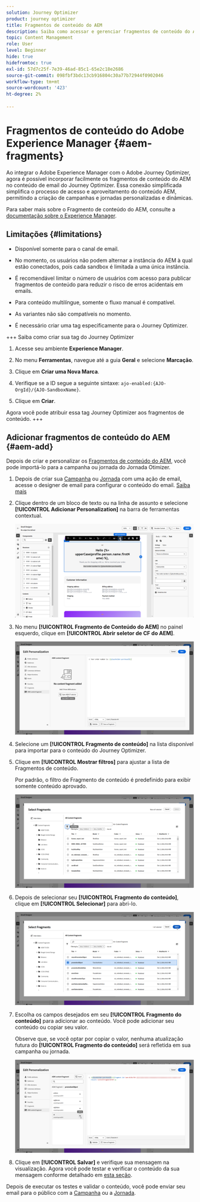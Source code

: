 ```yaml
---
solution: Journey Optimizer
product: journey optimizer
title: Fragmentos de conteúdo do AEM
description: Saiba como acessar e gerenciar fragmentos de conteúdo do AEM
topic: Content Management
role: User
level: Beginner
hide: true
hidefromtoc: true
exl-id: 57d7c25f-7e39-46ad-85c1-65e2c18e2686
source-git-commit: 098fbf3bdc13cb916804c30a77b72944f0902046
workflow-type: tm+mt
source-wordcount: '423'
ht-degree: 2%

---
```


# Fragmentos de conteúdo do Adobe Experience Manager {#aem-fragments}

Ao integrar o Adobe Experience Manager com o Adobe Journey Optimizer, agora é possível incorporar facilmente os fragmentos de conteúdo do AEM no conteúdo de email do Journey Optimizer. Essa conexão simplificada simplifica o processo de acesso e aproveitamento do conteúdo AEM, permitindo a criação de campanhas e jornadas personalizadas e dinâmicas.

Para saber mais sobre o Fragmento de conteúdo do AEM, consulte a [documentação sobre o Experience Manager](https://experienceleague.adobe.com/en/docs/experience-manager-cloud-service/content/sites/authoring/fragments/content-fragments).

## Limitações {#limitations}

* Disponível somente para o canal de email.

* No momento, os usuários não podem alternar a instância do AEM à qual estão conectados, pois cada sandbox é limitada a uma única instância.

* É recomendável limitar o número de usuários com acesso para publicar fragmentos de conteúdo para reduzir o risco de erros acidentais em emails.

* Para conteúdo multilíngue, somente o fluxo manual é compatível.

* As variantes não são compatíveis no momento.

* É necessário criar uma tag especificamente para o Journey Optimizer.

+++ Saiba como criar sua tag do Journey Optimizer

   1. Acesse seu ambiente **Experience Manager**.

   1. No menu **Ferramentas**, navegue até a guia **Geral** e selecione **Marcação**.

   1. Clique em **Criar uma Nova Marca**.

   1. Verifique se a ID segue a seguinte sintaxe: `ajo-enabled:{AJO-OrgId}/{AJO-SandboxName}`.

   1. Clique em **Criar**.

  Agora você pode atribuir essa tag Journey Optimizer aos fragmentos de conteúdo.
+++

## Adicionar fragmentos de conteúdo do AEM {#aem-add}

Depois de criar e personalizar os [Fragmentos de conteúdo do AEM](https://experienceleague.adobe.com/en/docs/experience-manager-cloud-service/content/sites/authoring/fragments/content-fragments), você pode importá-lo para a campanha ou jornada do Jornada Otimizer.

1. Depois de criar sua [Campanha](../email/create-email.md) ou [Jornada](../email/create-email.md) com uma ação de email, acesse o designer de email para configurar o conteúdo do email. [Saiba mais](../email/get-started-email-design.md)

1. Clique dentro de um bloco de texto ou na linha de assunto e selecione **[!UICONTROL Adicionar Personalization]** na barra de ferramentas contextual.

   ![](assets/aem_campaign_2.png)

1. No menu **[!UICONTROL Fragmento de Conteúdo do AEM]** no painel esquerdo, clique em **[!UICONTROL Abrir seletor de CF do AEM]**.

   ![](assets/aem_campaign_3.png)

1. Selecione um **[!UICONTROL Fragmento de conteúdo]** na lista disponível para importar para o conteúdo do Journey Optimizer.

1. Clique em **[!UICONTROL Mostrar filtros]** para ajustar a lista de Fragmentos de conteúdo.

   Por padrão, o filtro de Fragmento de conteúdo é predefinido para exibir somente conteúdo aprovado.

   ![](assets/aem_campaign_4.png)

1. Depois de selecionar seu **[!UICONTROL Fragmento do conteúdo]**, clique em **[!UICONTROL Selecionar]** para abri-lo.

   ![](assets/aem_campaign_5.png)

1. Escolha os campos desejados em seu **[!UICONTROL Fragmento do conteúdo]** para adicionar ao conteúdo. Você pode adicionar seu conteúdo ou copiar seu valor.

   Observe que, se você optar por copiar o valor, nenhuma atualização futura do **[!UICONTROL Fragmento do conteúdo]** será refletida em sua campanha ou jornada.

   ![](assets/aem_campaign_6.png)

1. Clique em **[!UICONTROL Salvar]** e verifique sua mensagem na visualização. Agora você pode testar e verificar o conteúdo da sua mensagem conforme detalhado em [esta seção](preview.md).

Depois de executar os testes e validar o conteúdo, você pode enviar seu email para o público com a [Campanha](../campaigns/review-activate-campaign.md) ou a [Jornada](../building-journeys/publishing-the-journey.md).
